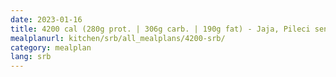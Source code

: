 ```yaml
---
date: 2023-01-16
title: 4200 cal (280g prot. | 306g carb. | 190g fat) - Jaja, Pileci sendvic sa avocadom, Teletina
mealplanurl: kitchen/srb/all_mealplans/4200-srb/
category: mealplan
lang: srb
---
```

